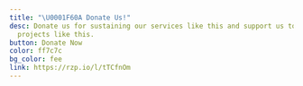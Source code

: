```yaml
---
title: "\U0001F60A Donate Us!"
desc: Donate us for sustaining our services like this and support us to build awesome
  projects like this.
button: Donate Now
color: ff7c7c
bg_color: fee
link: https://rzp.io/l/tTCfnOm
---
```


